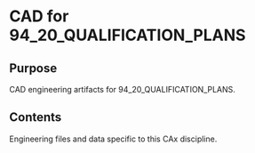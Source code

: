 # CAD for 94_20_QUALIFICATION_PLANS

## Purpose
CAD engineering artifacts for 94_20_QUALIFICATION_PLANS.

## Contents
Engineering files and data specific to this CAx discipline.
